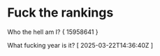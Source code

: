 # Fuck the rankings

Who the hell am I?
{ 15958641 }

What fucking year is it?
[ 2025-03-22T14:36:40Z ]
